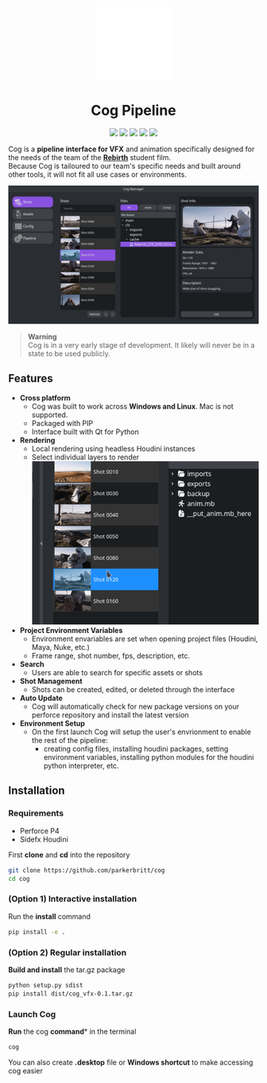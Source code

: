 <p align="center">
<a href="https://github.com/bluejamm/cog">
  <img height="150em" src="cog_vfx/assets/icons/main_icon.png"/>

</a>
</p>

<h1 align="center">Cog Pipeline</h1>
<p align="center"}>
  <img src="https://img.shields.io/badge/Qt-41CD52?style=for-the-badge&logo=qt&logoColor=white">
  <img src="https://img.shields.io/badge/Python-FFD43B?style=for-the-badge&logo=python&logoColor=blue">
  <img src="https://img.shields.io/badge/PIP-3776AB?style=for-the-badge&logo=python&logoColor=FFD43B">
  <img src="https://img.shields.io/badge/Houdini-FF4713?style=for-the-badge&logo=houdini&logoColor=white">
  <img src="https://img.shields.io/badge/Perforce-20a9dc?style=for-the-badge&logo=perforce&logoColor=404040">
</p>

Cog is a **pipeline interface for VFX** and animation specifically designed for the needs of the team of the **[Rebirth](https://www.therookies.co/entries/28123)** student film.  
Because Cog is tailoured to our team's specific needs and built around other tools, it will not fit all use cases or environments.

![image](screenshots/main_interface.jpg)
> **Warning**  
> Cog is in a very early stage of development. It likely will never be in a state to be used publicly.

## Features
- **Cross platform**
  - Cog was built to work across **Windows and Linux**. Mac is not supported.
  - Packaged with PIP
  - Interface built with Qt for Python
- **Rendering**  
  - Local rendering using headless Houdini instances
  - Select individual layers to render  
![image](screenshots/render_demo.gif)
- **Project Environment Variables**
  - Environment envariables are set when opening project files (Houdini, Maya, Nuke, etc.)
  - Frame range, shot number, fps, description, etc.
- **Search**
  - Users are able to search for specific assets or shots
- **Shot Management**
  - Shots can be created, edited, or deleted through the interface
- **Auto Update**
  - Cog will automatically check for new package versions on your perforce repository and install the latest version
- **Environment Setup**
  - On the first launch Cog will setup the user's envrionment to enable the rest of the pipeline:
    - creating config files, installing houdini packages, setting environment variables, installing python modules for the houdini python interpreter, etc.

## Installation
### Requirements
- Perforce P4
- Sidefx Houdini

First **clone** and **cd** into the repository  
```bash
git clone https://github.com/parkerbritt/cog
cd cog
```
### (Option 1) Interactive installation
Run the **install** command
```bash
pip install -e .
```
### (Option 2) Regular installation
**Build and install** the tar.gz package
```bash
python setup.py sdist
pip install dist/cog_vfx-0.1.tar.gz
```
### Launch Cog
**Run** the cog **command*** in the terminal
```bash
cog
```
You can also create **.desktop** file or **Windows shortcut** to make accessing cog easier
